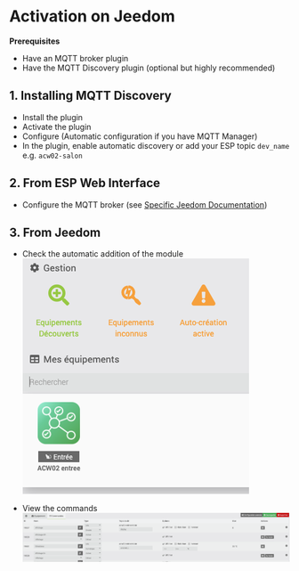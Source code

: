 # Activation on Jeedom

**Prerequisites**
* Have an MQTT broker plugin
* Have the MQTT Discovery plugin (optional but highly recommended)

## 1. Installing MQTT Discovery
* Install the plugin
* Activate the plugin
* Configure (Automatic configuration if you have MQTT Manager)
* In the plugin, enable automatic discovery or add your ESP topic `dev_name` e.g. `acw02-salon`

## 2. From ESP Web Interface
* Configure the MQTT broker (see [Specific Jeedom Documentation](https://github.com/devildant/acw02_esphome/blob/main/docs/interface_details.md#-optional-mqtt-only-without-esphome-ha-integration-ex-not-connect-to-ha-with-esphome-or-jeedom))

## 3. From Jeedom
* Check the automatic addition of the module  
  ![jeedom](images/jeedom/jeedom-discovery.png)

* View the commands  
  ![jeedom](images/jeedom/jeedom-commands.png)